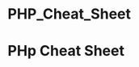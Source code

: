 # PHP_Cheat_Sheet
<!DOCTYPE html>
<html>
<head>
<title></title>
</head>
<body>
<h1>PHp Cheat Sheet</h1>
</body>
</html>
